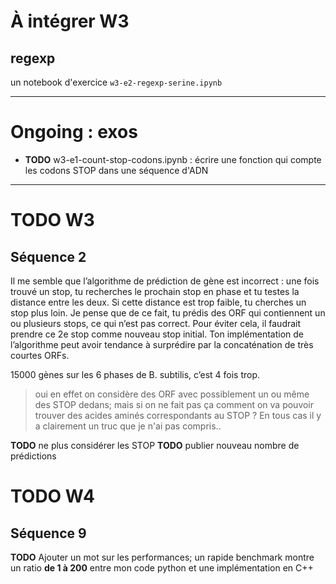 # À intégrer W3

## regexp

un notebook d'exercice `w3-e2-regexp-serine.ipynb` 

***

# Ongoing : exos

* **TODO** w3-e1-count-stop-codons.ipynb : écrire une fonction qui compte les codons STOP dans une séquence d'ADN
***

# TODO W3

## Séquence 2


Il me semble que l’algorithme de prédiction de gène est incorrect : une fois trouvé un stop, tu recherches le prochain stop en phase et tu testes la distance entre les deux. Si cette distance est trop faible, tu cherches un stop plus loin. Je pense que de ce fait, tu prédis des ORF qui contiennent un ou plusieurs stops, ce qui n’est pas correct. Pour éviter cela, il faudrait prendre ce 2e stop comme nouveau stop initial. Ton implémentation de l’algorithme peut avoir tendance à surprédire par la concaténation de très courtes ORFs.

15000 gènes sur les 6 phases de B. subtilis, c’est 4 fois trop.

> oui en effet on considère des ORF avec possiblement un ou même des STOP dedans; mais si on ne fait pas ça comment on va pouvoir trouver des acides aminés correspondants au STOP ? En tous cas il y a clairement un truc que je n'ai pas compris..

**TODO** ne plus considérer les STOP 
**TODO** publier nouveau nombre de prédictions

# TODO W4

## Séquence 9

**TODO** Ajouter un mot sur les performances; un rapide benchmark montre un ratio **de 1 à 200** entre mon code python et une implémentation en C++

